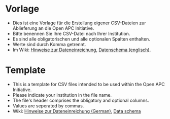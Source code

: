 # Vorlage #

* Dies ist eine Vorlage für die Erstellung eigener CSV-Dateien zur Ablieferung an die Open APC Initiative.
* Bitte benennen Sie Ihre CSV-Datei nach Ihrer Institution.
* Es sind alle obligatorischen und alle optionalen Spalten enthalten.
* Werte sind durch Komma getrennt.
* Im Wiki: [Hinweise zur Dateneinreichung](https://github.com/OpenAPC/openapc-de/wiki/Handreichung-Dateneingabe), [Datenschema (englisch)](https://github.com/OpenAPC/openapc-de/wiki/schema).

# Template #

* This is a template for CSV files intended to be used within the Open APC Initiative.
* Please indicate your institution in the file name.
* The file's header comprises the obligatory and optional columns.
* Values are seperated by commas.
* Wiki: [Hinweise zur Dateneinreichung (German)](https://github.com/OpenAPC/openapc-de/wiki/Handreichung-Dateneingabe), [Data schema](https://github.com/OpenAPC/openapc-de/wiki/schema)
